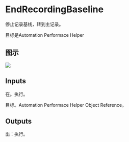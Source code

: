 # EndRecordingBaseline

停止记录基线，转到主记录。

目标是Automation Performace Helper

## 图示

![]($-20221218-20195472.png)

## Inputs

在。执行。

目标。Automation Performace Helper Object Reference。  

## Outputs

出：执行。
